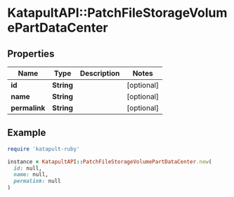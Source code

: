 # KatapultAPI::PatchFileStorageVolumePartDataCenter

## Properties

| Name | Type | Description | Notes |
| ---- | ---- | ----------- | ----- |
| **id** | **String** |  | [optional] |
| **name** | **String** |  | [optional] |
| **permalink** | **String** |  | [optional] |

## Example

```ruby
require 'katapult-ruby'

instance = KatapultAPI::PatchFileStorageVolumePartDataCenter.new(
  id: null,
  name: null,
  permalink: null
)
```

